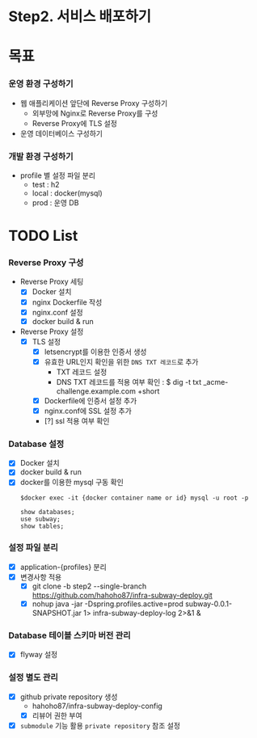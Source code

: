 # Step2. 서비스 배포하기

# 목표

### 운영 환경 구성하기

- 웹 애플리케이션 앞단에 Reverse Proxy 구성하기
  - 외부망에 Nginx로 Reverse Proxy를 구성
  - Reverse Proxy에 TLS 설정
- 운영 데이터베이스 구성하기

### 개발 환경 구성하기

- profile 별 설정 파일 분리
  - test : h2
  - local : docker(mysql)
  - prod : 운영 DB

# TODO List

### Reverse Proxy 구성

- Reverse Proxy 세팅
  - [x] Docker 설치
  - [x] nginx Dockerfile 작성
  - [x] nginx.conf 설정
  - [x] docker build & run

- Reverse Proxy 설정
  - [x] TLS 설정
    - [x] letsencrypt를 이용한 인증서 생성
    - [x] 유효한 URL인지 확인을 위한 `DNS TXT 레코드`로 추가
      - TXT 레코드 설정
      - DNS TXT 레코드를 적용 여부 확인 : $ dig -t txt _acme-challenge.example.com +short
    - [x] Dockerfile에 인증서 설정 추가
    - [x] nginx.conf에 SSL 설정 추가
    - [?] ssl 적용 여부 확인

### Database 설정

- [x] Docker 설치
- [x] docker build & run
- [x] docker를 이용한 mysql 구동 확인
  ```shell
  $docker exec -it {docker container name or id} mysql -u root -p
  ```
  ```mysql
  show databases;
  use subway;
  show tables;
  ```

### 설정 파일 분리

- [x] application-{profiles} 분리
- [x] 변경사항 적용
  - [x] git clone -b step2 --single-branch https://github.com/hahoho87/infra-subway-deploy.git
  - [x] nohup java -jar -Dspring.profiles.active=prod subway-0.0.1-SNAPSHOT.jar 1> infra-subway-deploy-log 2>&1 &

### Database 테이블 스키마 버전 관리

- [x] flyway 설정

### 설정 별도 관리

- [x] github private repository 생성
  - hahoho87/infra-subway-deploy-config
  - [x] 리뷰어 권한 부여
- [x] `submodule` 기능 활용 `private repository` 참조 설정
